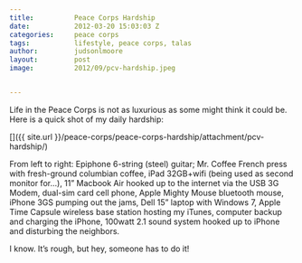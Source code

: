 ```yaml
---
title:			Peace Corps Hardship
date:			2012-03-20 15:03:03 Z
categories:		peace corps
tags:			lifestyle, peace corps, talas
author:			judsonlmoore
layout:			post
image:			2012/09/pcv-hardship.jpeg


---
```


Life in the Peace Corps is not as luxurious as some might think it could be. Here is a quick shot of my daily hardship:

[]({{ site.url }}/peace-corps/peace-corps-hardship/attachment/pcv-hardship/)

From left to right: Epiphone 6-string (steel) guitar; Mr. Coffee French press with fresh-ground columbian coffee, iPad 32GB+wifi (being used as second monitor for…), 11” Macbook Air hooked up to the internet via the USB 3G Modem, dual-sim card cell phone, Apple Mighty Mouse bluetooth mouse, iPhone 3GS pumping out the jams, Dell 15” laptop with Windows 7, Apple Time Capsule wireless base station hosting my iTunes, computer backup and charging the iPhone, 100watt 2.1 sound system hooked up to iPhone and disturbing the neighbors.

I know. It’s rough, but hey, someone has to do it!
